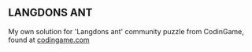 ## LANGDONS ANT
My own solution for 'Langdons ant' community puzzle from CodinGame, found at [codingame.com](https://www.codingame.com/training/community/langton's-ant)
